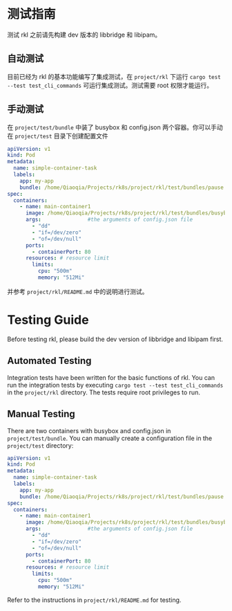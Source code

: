 # 测试指南

测试 rkl 之前请先构建 dev 版本的 libbridge 和 libipam。

## 自动测试

目前已经为 rkl 的基本功能编写了集成测试，在 `project/rkl` 下运行 `cargo test --test test_cli_commands` 可运行集成测试。测试需要 root 权限才能运行。

## 手动测试

在 `project/test/bundle` 中装了 busybox 和 config.json 两个容器。你可以手动在 `project/test` 目录下创建配置文件

```yaml
apiVersion: v1
kind: Pod
metadata:
  name: simple-container-task  
  labels:
    app: my-app 
    bundle: /home/Qiaoqia/Projects/rk8s/project/rkl/test/bundles/pause   # bundle path of pause container
spec:
  containers:
    - name: main-container1    
      image: /home/Qiaoqia/Projects/rk8s/project/rkl/test/bundles/busybox   # bundle path
      args:               #the arguments of config.json file             
        - "dd"                   
        - "if=/dev/zero"  
        - "of=/dev/null"          
      ports:
        - containerPort: 80
      resources: # resource limit
        limits:
          cpu: "500m"
          memory: "512Mi"


```

并参考 `project/rkl/README.md` 中的说明进行测试。

# Testing Guide

Before testing rkl, please build the dev version of libbridge and libipam first.

## Automated Testing

Integration tests have been written for the basic functions of rkl. You can run the integration tests by executing `cargo test --test test_cli_commands` in the `project/rkl` directory. The tests require root privileges to run.

## Manual Testing

There are two containers with busybox and config.json in `project/test/bundle`. You can manually create a configuration file in the `project/test` directory:

```yaml
apiVersion: v1
kind: Pod
metadata:
  name: simple-container-task  
  labels:
    app: my-app 
    bundle: /home/Qiaoqia/Projects/rk8s/project/rkl/test/bundles/pause   # bundle path of pause container
spec:
  containers:
    - name: main-container1    
      image: /home/Qiaoqia/Projects/rk8s/project/rkl/test/bundles/busybox   # bundle path
      args:               #the arguments of config.json file             
        - "dd"                   
        - "if=/dev/zero"  
        - "of=/dev/null"          
      ports:
        - containerPort: 80
      resources: # resource limit
        limits:
          cpu: "500m"
          memory: "512Mi"
```

Refer to the instructions in `project/rkl/README.md` for testing.